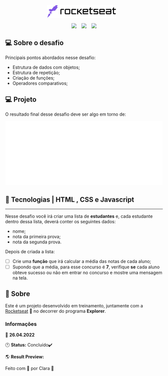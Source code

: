 <div align="center">
<img width="220px" src="https://raw.githubusercontent.com/Rocketseat/awesome/master/assets/logo_rocketseat.png" alt="">&nbsp;&nbsp;&nbsp;
<img width="150px" src="https://www.rocketseat.com.br/_next/image?url=%2Fassets%2Flogos%2Fexplorer.svg&w=256&q=75"  alt="">
<br>
<p align="center">
<img src="https://img.shields.io/github/last-commit/Clara-Pacheco/Desafio_Rocketseat--Nivel4_Explorer--Ex02-Stage04?style=for-the-badge"/>&nbsp;&nbsp;&nbsp;
<img src="https://img.shields.io/github/repo-size/Clara-Pacheco/Desafio_Rocketseat--Nivel4_Explorer--Ex02-Stage04?style=for-the-badge"/>&nbsp;&nbsp;&nbsp;
<img src="https://img.shields.io/github/languages/count/Clara-Pacheco/Desafio_Rocketseat--Nivel4_Explorer--Ex02-Stage04?style=for-the-badge"/>
</p>
</div>

## 💻 Sobre o desafio

Principais pontos abordados nesse desafio:

- Estrutura de dados com objetos;
- Estrutura de repetição;
- Criação de funções;
- Operadores comparativos;

## 💻 Projeto

O resultado final desse desafio deve ser algo em torno de:

![Project´s preview](https://github.com/Clara-Pacheco/Desafio_Rocketseat--Nivel4_Explorer--Ex02-Stage04/blob/main/assets/Peek_18-04-2022_01-23.gif)


## 🧪 Tecnologias | HTML , CSS e Javascript
---
Nesse desafio você irá criar uma lista de **estudantes** e, cada estudante dentro dessa lista, deverá conter os seguintes dados:

- nome;
- nota da primeira prova;
- nota da segunda prova.

Depois de criada a lista:

- [ ]  Crie uma **função** que irá calcular a média das notas de cada aluno;
- [ ]  Supondo que a média, para esse concurso é **7**, verifique **se** 
       cada aluno obteve sucesso ou não em entrar no concurso e mostre uma mensagem na tela.

##  📕 Sobre  

<p>Este é um projeto desenvolvido em treinamento, juntamente com a 
<a  href="https://www.rocketseat.com.br">Rocketseat</a> 🚀
no decorrer do programa <b>Explorer</b>.

### Informações  

📅 **26.04.2022**

🕛 **Status:** Concluído✔️

🌎 **Result Preview: []()**

Feito com 💜 por Clara 🚀
</p>

